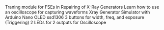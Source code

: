 Traning module for FSEs in Repairing of X-Ray Generators
Learn how to use an oscilloscope for capturing waveforms
Xray Generator Simulator with Arduino Nano
OLED ssd1306
3 buttons for width, freq, and exposure (Triggering)
2 LEDs for 2 outputs for Oscilloscope
